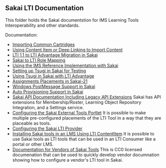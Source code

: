 Sakai LTI Documentation
-----------------------

This folder holds the Sakai documentstion for IMS Learning Tools Interoperability and other standards.

Documentation:

* [Importing Common Cartridges](IMPORTCC.md)
* [Using Content Item or Deep Linking to Import Content](IMPORTLOR.md)
* [LTI 1.1 to LTI Advantage Migration in Sakai](MIGRATION.md)
* [Sakai to LTI Role Mapping](LTIROLES.md)
* [Using the IMS Reference Implementation with Sakai](IMS_RI.md)
* [Setting up Tsugi in Sakai for Testing](TSUGI.md)
* [Using Tsugi in Sakai with LTI Advantage](https://www.tsugi.org/md/ADVANTAGE.md)
* [Assignments Placements in Sakai-21](https://www.tsugi.org/md/ASSIGNMENT.md)
* [Windows PostMessage Support in Sakai](POSTMESSAGE.md)
* [Auto Provisioning Support in Sakai](PROVISION.md)
* [Sakai API Documentation Including Legacy API Extensions](sakai_basiclti_api.md)
Sakai has API extensions for Membership/Roster, Learning Object Repository Integration, and a Settings service.
* [Configuring the Sakai External Tools Portlet](sakai_basiclti_portlet.md)
It is possible to make multiple pre-configured placements of the LTI Tool in a way that they are placeable as tools.
* [Configuring the Sakai LTI Provider](sakai_basiclti_provider)
* [Installing Sakai tools in an LMS Using LTI ContentItem](CONTENTITEM.md)
It is possible to use Sakai tools as LTI tools that can be used in an LTI Consumer like a portal or other LMS.
* [Documentation for Vendors of Sakai Tools](sakai_basiclti_vendor.md)
This is CC0 licensed documenation that can be used to quickly develop vendor documnation showing how to configure a vendor's LTI
tool in Sakai.

